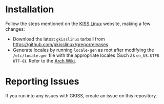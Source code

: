 # Installation

Follow the steps mentioned on the [KISS Linux](https://k1ss.org/install) website, making a few changes:

* Download the latest `gkisslinux` tarball from https://github.com/gkisslinux/grepo/releases
* Generate locales by running `locale-gen` as root after modifying the `/etc/locale.gen` file with the appropriate locales (Such as `en_US.UTF8 UTF-8`). Refer to the [Arch Wiki](https://wiki.archlinux.org/index.php/Locale).

# Reporting Issues

If you run into any issues with GKISS, create an issue on this repository.
